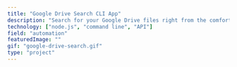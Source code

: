 ```yaml
---
title: "Google Drive Search CLI App"
description: "Search for your Google Drive files right from the comfort of the terminal, and get the clickable links to open them in your default browser."
technology: ["node.js", "command line", "API"]
field: "automation"
featuredImage: ""
gif: "google-drive-search.gif"
type: "project"
---
```

